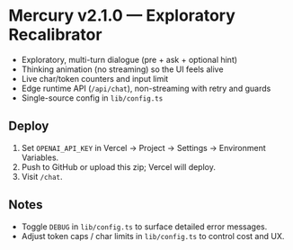 # Mercury v2.1.0 — Exploratory Recalibrator

- Exploratory, multi-turn dialogue (pre + ask + optional hint)
- Thinking animation (no streaming) so the UI feels alive
- Live char/token counters and input limit
- Edge runtime API (`/api/chat`), non-streaming with retry and guards
- Single-source config in `lib/config.ts`

## Deploy
1) Set `OPENAI_API_KEY` in Vercel → Project → Settings → Environment Variables.
2) Push to GitHub or upload this zip; Vercel will deploy.
3) Visit `/chat`.

## Notes
- Toggle `DEBUG` in `lib/config.ts` to surface detailed error messages.
- Adjust token caps / char limits in `lib/config.ts` to control cost and UX.
